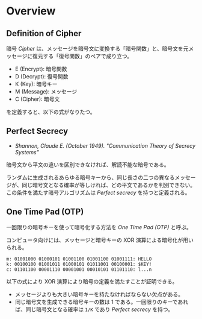 # Overview

<script type="text/x-mathjax-config">
  MathJax.Hub.Config({ tex2jax: { inlineMath: [['$','$'], ["\\(","\\)"]] } });
</script>
<script type="text/javascript"
  src="http://cdn.mathjax.org/mathjax/latest/MathJax.js?config=TeX-AMS_HTML">
</script>

## Definition of Cipher

暗号 _Cipher_ は、メッセージを暗号文に変換する「暗号関数」と、暗号文を元メッセージに復元する「復号関数」のペアで成り立つ。

* E (Encrypt): 暗号関数
* D (Decrypt): 復号関数
* K (Key): 暗号キー
* M (Message): メッセージ
* C (Cipher): 暗号文

を定義すると、以下の式がなりたつ。

<script type="math/tex; mode=display" id="MathJax-Element-cipher_definition">
E: K \times M \to C \\
D: K \times C \to M \\
D(k, E(k, m)) = m \quad \text{for all $k \in K, m \in M$} \\
</script>

## Perfect Secrecy

* _Shannon, Claude E. (October 1949). "Communication Theory of Secrecy Systems"_

暗号文から平文の違いを区別できなければ、解読不能な暗号である。

ランダムに生成されるあらゆる暗号キーから、同じ長さの二つの異なるメッセージが、同じ暗号文となる確率が等しければ、どの平文であるかを判別できない。この条件を満たす暗号アルゴリズムは _Perfect secrecy_ を持つと定義される。

<script type="math/tex; mode=display" id="MathJax-Element-cipher_perfect_secrecy">
Pr[E(k, m_0) = c] = Pr[E(k, m_1) = c] \quad \text{for all $m_0, m_1 \in M, |m_0| = |m_1|$} \\
k \gets^{random} K \\
</script>

## One Time Pad (OTP)

一回限りの暗号キーを使って暗号化する方法を _One Time Pad (OTP)_ と呼ぶ。

コンピュータ向けには、メッセージと暗号キーの XOR 演算による暗号化が用いられる。

    m: 01001000 01000101 01001100 01001100 01001111: HELLO
    k: 00100100 01001011 01000101 01011001 00100001: $KEY!
    c: 01101100 00001110 00001001 00010101 01101110: l...n

以下の式により XOR 演算により暗号の定義を満たすことが証明できる。

<script type="math/tex; mode=display" id="MathJax-Element-cipher_otp">
\begin{align}
c := E(k, m) & = k \oplus m \\
D(k, c) & = k \oplus c \\
D(k, E(k, m)) & = k \oplus (k \oplus m) = (k \oplus k) \oplus m = 0 \oplus m = m \\
\end{align}
</script>

* メッセージよりも大きい暗号キーを持たなければならない欠点がある。
* 同じ暗号文を生成できる暗号キーの数は 1 である。一回限りのキーであれば、同じ暗号文となる確率は `1/K` であり _Perfect secrecy_ を持つ。
